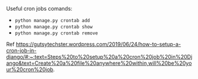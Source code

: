 Useful cron jobs comands:
- `python manage.py crontab add`
- `python manage.py crontab show`
- `python manage.py crontab remove`

Ref https://gutsytechster.wordpress.com/2019/06/24/how-to-setup-a-cron-job-in-django/#:~:text=Steps%20to%20setup%20a%20cron%20job%20in%20Django&text=Create%20a%20file%20anywhere%20within,will%20be%20your%20cron%20job.